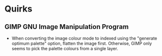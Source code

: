 Quirks
======

GIMP GNU Image Manipulation Program
--------------------------------------------------------------------------------

* When converting the image colour mode to indexed using the "generate optimum
  palette" option, flatten the image first. Otherwise, GIMP only seems to
  pick the palette colours from a single layer.
